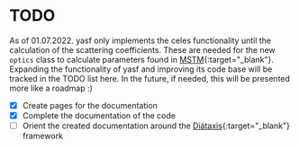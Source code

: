 # TODO
As of 01.07.2022. yasf only implements the celes functionality until the calculation of the scattering coefficients.
These are needed for the new `optics` class to calculate parameters found in [MSTM](https://www.eng.auburn.edu/~dmckwski/scatcodes/){:target="_blank"}.
Expanding the functionality of yasf and improving its code base will be tracked in the TODO list here.
In the future, if needed, this will be presented more like a roadmap :)

- [x] Create pages for the documentation
- [x] Complete the documentation of the code
- [ ] Orient the created documentation around the [Diátaxis](https://diataxis.fr/){:target="_blank"} framework
